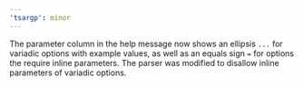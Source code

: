 ```yaml
---
'tsargp': minor
---
```


The parameter column in the help message now shows an ellipsis `...` for variadic options with example values, as well as an equals sign `=` for options the require inline parameters. The parser was modified to disallow inline parameters of variadic options.
